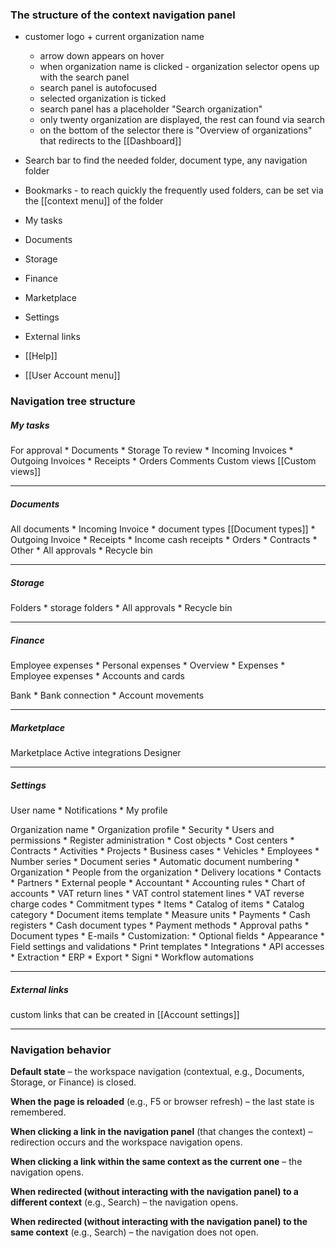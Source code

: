 
### The structure of the context navigation panel

* customer logo + current organization name
	* arrow down appears on hover
	* when organization name is clicked - organization selector opens up with the search panel 
	* search panel is autofocused
	* selected organization is ticked 
	* search panel has a placeholder "Search organization"
	* only twenty organization are displayed, the rest can found via search
	* on the bottom of the selector there is "Overview of organizations" that redirects to the [[Dashboard]]

* Search bar to find the needed folder, document type, any navigation folder
* Bookmarks - to reach quickly the frequently used folders, can be set via the [[context menu]] of the folder
* My tasks
* Documents
* Storage
* Finance
* Marketplace
* Settings
* External links
* [[Help]]
* [[User Account menu]]

### Navigation tree structure


##### My tasks

For approval
		* Documents
		* Storage
To review
		* Incoming Invoices
		* Outgoing Invoices
		* Receipts
		* Orders
Comments
Custom views [[Custom views]]

---

##### Documents

All documents
		* Incoming Invoice
			* document types [[Document types]]
		* Outgoing Invoice
		* Receipts
		* Income cash receipts
		* Orders
		* Contracts
		* Other
	* All approvals
	* Recycle bin


---

##### Storage
 
Folders
		* storage folders
	* All approvals
	* Recycle bin

---

##### Finance

Employee expenses
	  * Personal expenses
		  * Overview 
		  * Expenses
	* Employee expenses
	* Accounts and cards

Bank
	* Bank connection
	* Account movements


---

##### Marketplace

Marketplace
Active integrations
Designer


---

##### Settings

User name
	* Notifications
	* My profile

Organization name
	* Organization profile
	* Security
	* Users and permissions
	* Register administration
		* Cost objects
			* Cost centers
			* Contracts
			* Activities
			* Projects
			* Business cases
			* Vehicles
			* Employees
		* Number series
			* Document series
			* Automatic document numbering
		* Organization
			* People from the organization
			* Delivery locations
		* Contacts
			* Partners
			* External people
		* Accountant
			* Accounting rules
			* Chart of accounts
			* VAT return lines
			* VAT control statement lines
			* VAT reverse charge codes
			* Commitment types
		* Items
			* Catalog of items
			* Catalog category
			* Document items template
			* Measure units
		* Payments
			* Cash registers
			* Cash document types
			* Payment methods
	* Approval paths
	* Document types
	* E-mails
	* Customization:
				* Optional fields
				* Appearance
				* Field settings and validations
				* Print templates
	* Integrations
				* API accesses
				* Extraction
				* ERP
				* Export
				* Signi
	* Workflow automations


---

##### External links 
 custom links that can be created in [[Account settings]]


---

### Navigation behavior

**Default state** – the workspace navigation (contextual, e.g., Documents, Storage, or Finance) is closed.

**When the page is reloaded** (e.g., F5 or browser refresh) – the last state is remembered.

**When clicking a link in the navigation panel** (that changes the context) – redirection occurs and the workspace navigation opens.

**When clicking a link within the same context as the current one** – the navigation opens.

**When redirected (without interacting with the navigation panel) to a different context** (e.g., Search) – the navigation opens.

**When redirected (without interacting with the navigation panel) to the same context** (e.g., Search) – the navigation does not open.

